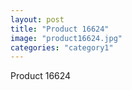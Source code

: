 ```yaml
---
layout: post
title: "Product 16624"
image: "product16624.jpg"
categories: "category1"
---
```

Product 16624
